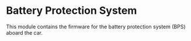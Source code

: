 # Battery Protection System

This module contains the firmware for the battery protection system (BPS) aboard the car.
